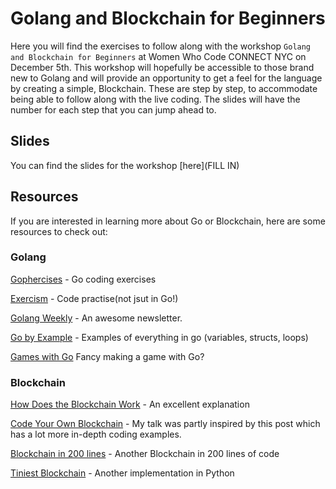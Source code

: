# Golang and Blockchain for Beginners

Here you will find the exercises to follow along with the workshop `Golang and Blockchain for Beginners` at Women Who Code CONNECT NYC on December 5th. This workshop will hopefully be accessible to those brand new to Golang and will provide an opportunity to get a feel for the language by creating a simple, Blockchain. These are step by step, to accommodate being able to follow along with the live coding. The slides will have the number for each step that you can jump ahead to.


## Slides

You can find the slides for the workshop [here](FILL IN)


## Resources

If you are interested in learning more about Go or Blockchain, here are some resources to check out:

### Golang

[Gophercises](https://gophercises.com/) - Go coding exercises

[Exercism](https://exercism.io/) - Code practise(not jsut in Go!)

[Golang Weekly](https://golangweekly.com/) - An awesome newsletter.

[Go by Example](https://gobyexample.com/) - Examples of everything in go (variables, structs, loops)

[Games with Go](https://gameswithgo.org/) Fancy making a game with Go?

### Blockchain

[How Does the Blockchain Work](https://onezero.medium.com/how-does-the-blockchain-work-98c8cd01d2ae) - An excellent explanation

[Code Your Own Blockchain](https://medium.com/@mycoralhealth/code-your-own-blockchain-in-less-than-200-lines-of-go-e296282bcffc) - My talk was partly inspired by this post which has a lot more in-depth coding examples.

[Blockchain in 200 lines](https://medium.com/@lhartikk/a-blockchain-in-200-lines-of-code-963cc1cc0e54) - Another Blockchain in 200 lines of code

[Tiniest Blockchain](https://medium.com/crypto-currently/lets-build-the-tiniest-blockchain-e70965a248b) - Another implementation in Python
